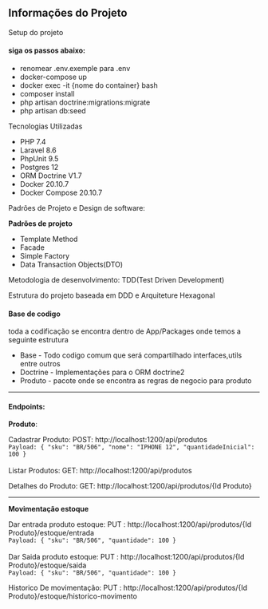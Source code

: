 ## Informações do Projeto

Setup do projeto

#### siga os passos abaixo:
- renomear .env.exemple para .env
- docker-compose up
- docker exec -it {nome do container} bash
- composer install
- php artisan doctrine:migrations:migrate
- php artisan db:seed

Tecnologias Utilizadas

- PHP 7.4
- Laravel 8.6
- PhpUnit 9.5 
- Postgres 12
- ORM Doctrine V1.7
- Docker 20.10.7
- Docker Compose 20.10.7

Padrões de Projeto e Design de software:

 **Padrões de projeto**

- Template Method
- Facade  
- Simple Factory
- Data Transaction Objects(DTO)

Metodologia de desenvolvimento: TDD(Test Driven Development)

Estrutura do projeto baseada em DDD e Arquiteture Hexagonal

#### Base de codigo
toda a codificação se encontra dentro de App/Packages onde temos a seguinte estrutura
- Base - Todo codigo comum que será compartilhado interfaces,utils entre outros
- Doctrine - Implementações para o ORM doctrine2
- Produto - pacote onde se encontra as regras de negocio para produto

***
#### Endpoints: 

**Produto**:

Cadastrar Produto:
POST: http://localhost:1200/api/produtos <br>
`Payload:
{
"sku": "BR/506",
"nome": "IPHONE 12",
"quantidadeInicial": 100
}
`<br><br>
Listar Produtos:
GET: http://localhost:1200/api/produtos

Detalhes do Produto:
GET: http://localhost:1200/api/produtos/{Id Produto}
****
**Movimentação estoque**

Dar entrada produto estoque:
PUT : http://localhost:1200/api/produtos/{Id Produto}/estoque/entrada <br>
`Payload:
{
"sku": "BR/506",
"quantidade": 100
}
`<br><br>
Dar Saida produto estoque:
PUT : http://localhost:1200/api/produtos/{Id Produto}/estoque/saida <br>
`Payload:
{
"sku": "BR/506",
"quantidade": 100
}
`<br>

Historico De movimentação:
PUT : http://localhost:1200/api/produtos/{Id Produto}/estoque/historico-movimento
